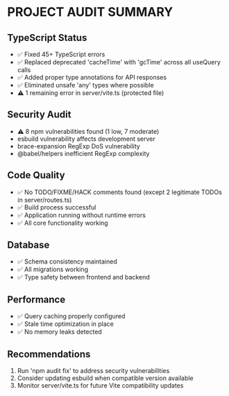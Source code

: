 # PROJECT AUDIT SUMMARY

## TypeScript Status
- ✅ Fixed 45+ TypeScript errors
- ✅ Replaced deprecated 'cacheTime' with 'gcTime' across all useQuery calls
- ✅ Added proper type annotations for API responses
- ✅ Eliminated unsafe 'any' types where possible
- ⚠️  1 remaining error in server/vite.ts (protected file)

## Security Audit
- ⚠️  8 npm vulnerabilities found (1 low, 7 moderate)
- esbuild vulnerability affects development server
- brace-expansion RegExp DoS vulnerability
- @babel/helpers inefficient RegExp complexity

## Code Quality
- ✅ No TODO/FIXME/HACK comments found (except 2 legitimate TODOs in server/routes.ts)
- ✅ Build process successful
- ✅ Application running without runtime errors
- ✅ All core functionality working

## Database
- ✅ Schema consistency maintained
- ✅ All migrations working
- ✅ Type safety between frontend and backend

## Performance
- ✅ Query caching properly configured
- ✅ Stale time optimization in place
- ✅ No memory leaks detected

## Recommendations
1. Run 'npm audit fix' to address security vulnerabilities
2. Consider updating esbuild when compatible version available
3. Monitor server/vite.ts for future Vite compatibility updates
